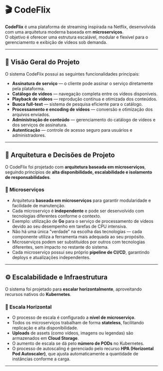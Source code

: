 # 🎬 CodeFlix

**CodeFlix** é uma plataforma de streaming inspirada na Netflix, desenvolvida com uma arquitetura moderna baseada em **microserviços**.  
O objetivo é oferecer uma estrutura escalável, modular e flexível para o gerenciamento e exibição de vídeos sob demanda.

---

## 🚀 Visão Geral do Projeto

O sistema CodeFlix possui as seguintes funcionalidades principais:

- **Assinatura de serviço** — o cliente pode assinar o serviço diretamente pela plataforma.  
- **Catálogo de vídeos** — navegação completa entre os vídeos disponíveis.  
- **Playback de vídeos** — reprodução contínua e otimizada dos conteúdos.  
- **Busca full-text** — sistema de pesquisa eficiente para o catálogo.  
- **Processamento e encoding de vídeos** — conversão e otimização dos arquivos enviados.  
- **Administração de conteúdo** — gerenciamento do catálogo de vídeos e dos serviços de assinatura.  
- **Autenticação** — controle de acesso seguro para usuários e administradores.  

---

## 🧩 Arquitetura e Decisões de Projeto

O CodeFlix foi projetado com **arquitetura baseada em microserviços**, seguindo princípios de **alta disponibilidade, escalabilidade e isolamento de responsabilidades**.

### 🔹 Microserviços

- Arquitetura **baseada em microserviços** para garantir modularidade e facilidade de manutenção.  
- Cada microserviço é **independente** e pode ser desenvolvido com tecnologias diferentes conforme o contexto.  
- Exemplo: utilização de **Go** para o serviço de processamento de vídeos devido ao seu desempenho em tarefas de CPU intensiva.  
- Não há uma única "verdade" na escolha das tecnologias — cada componente utiliza a ferramenta mais adequada ao seu propósito.  
- Microserviços podem ser substituídos por outros com tecnologias diferentes, sem impacto no restante do sistema.  
- Cada microserviço possui seu próprio **pipeline de CI/CD**, garantindo deploys e atualizações independentes.

---

## ⚙️ Escalabilidade e Infraestrutura

O sistema foi projetado para **escalar horizontalmente**, aproveitando recursos nativos do **Kubernetes**.

### 🔹 Escala Horizontal

- O processo de escala é configurado a **nível de microserviço**.  
- Todos os microserviços trabalham de forma **stateless**, facilitando replicação e alta disponibilidade.  
- **Uploads** de assets (como vídeos, imagens ou legendas) são armazenados em **Cloud Storage**.  
- O aumento de escala se dá pelo **número de PODs** no Kubernetes.  
- O processo de autoscaling é gerenciado pelo recurso **HPA (Horizontal Pod Autoscaler)**, que ajusta automaticamente a quantidade de instâncias conforme a carga.

---


